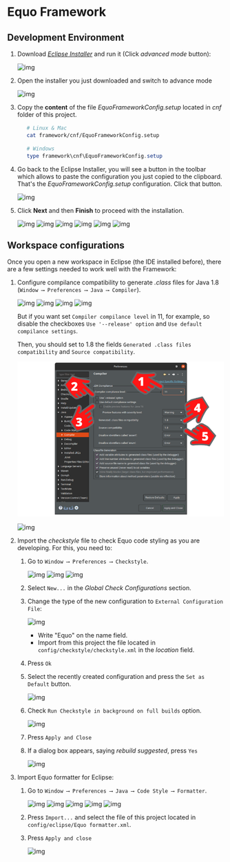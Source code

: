 # Equo Framework

## Development Environment

1. Download [<u>_Eclipse Installer_</u>][Eclipse] and run it (Click _advanced mode_ button):

   ![img](img/equo-framework-development-environment-1.png)

2. Open the installer you just downloaded and switch to advance mode

   ![img](img/equo-framework-development-environment-2.png)

3. Copy the **content** of the file _EquoFrameworkConfig.setup_ located in _cnf_ folder of this project.

   ```bash
      # Linux & Mac
      cat framework/cnf/EquoFrameworkConfig.setup
   ```

   ```powershell
      # Windows
      type framework\cnf\EquoFrameworkConfig.setup
   ```

4. Go back to the Eclipse Installer, you will see a button in the toolbar which allows to paste the configuration you just copied to the clipboard. That's the _EquoFrameworkConfig.setup_ configuration. Click that button.

   ![img](img/equo-framework-development-environment-3.png)

5. Click **Next** and then **Finish** to proceed with the installation.

   ![img](img/equo-framework-development-environment-4.png)
   ![img](img/equo-framework-development-environment-5.png)
   ![img](img/equo-framework-development-environment-6.png)
   ![img](img/equo-framework-development-environment-7.png)
   ![img](img/equo-framework-development-environment-8.png)
   ![img](img/equo-framework-development-environment-9.png)

## Workspace configurations

Once you open a new workspace in Eclipse (the IDE installed before), there are a few settings needed to work well with the Framework:

1. Configure compilance compatibility to generate _.class_ files for Java 1.8 (`Window ⟶ Preferences ⟶ Java ⟶ Compiler`).

   ![img](img/Workspace%20configurations/1.png)
   ![img](img/Workspace%20configurations/2.png)
   ![img](img/Workspace%20configurations/3.png)
   ![img](img/Workspace%20configurations/4.png)

   But if you want set `Compiler compilance level` in 11, for example, so disable the checkboxes `Use '--release' option` and `Use default compilance settings`.

   Then, you should set to 1.8 the fields `Generated .class files compatibility` and `Source compatibility`.
   <br/>

   ![img](img/Workspace%20configurations/4.5.png)

   ![img](img/Workspace%20configurations/5.png)

2. Import the _checkstyle_ file to check Equo code styling as you are developing. For this, you need to:
   1. Go to `Window ⟶ Preferences ⟶ Checkstyle`.

      ![img](img/Workspace%20configurations/1.png)
      ![img](img/Workspace%20configurations/2.png)
      ![img](img/Workspace%20configurations/6.png)

   2. Select `New...` in the _Global Check Configurations_ section.

   3. Change the type of the new configuration to `External Configuration File`:

      ![img](img/Workspace%20configurations/7.png)

      - Write "Equo" on the name field.
      - Import from this project the file located in `config/checkstyle/checkstyle.xml` in the _location_ field.
   4. Press `Ok`
   5. Select the recently created configuration and press the `Set as Default` button.

      ![img](img/Workspace%20configurations/8.png)

   6. Check `Run Checkstyle in background on full builds` option.

      ![img](img/Workspace%20configurations/9.png)

   7. Press `Apply and Close`
   8. If a dialog box appears, saying _rebuild suggested_, press `Yes`

      ![img](img/Workspace%20configurations/10.png)

3. Import Equo formatter for Eclipse:
   1. Go to `Window ⟶ Preferences ⟶ Java ⟶ Code Style ⟶ Formatter`.

      ![img](img/Workspace%20configurations/1.png)
      ![img](img/Workspace%20configurations/2.png)
      ![img](img/Workspace%20configurations/3.png)
      ![img](img/Workspace%20configurations/11.png)
      ![img](img/Workspace%20configurations/12.png)

   2. Press `Import...` and select the file of this project located in `config/eclipse/Equo formatter.xml`.
   3. Press `Apply and close`

      ![img](img/Workspace%20configurations/13.png)

<!-- links -->
   [Eclipse]: https://wiki.eclipse.org/Eclipse_Installer
